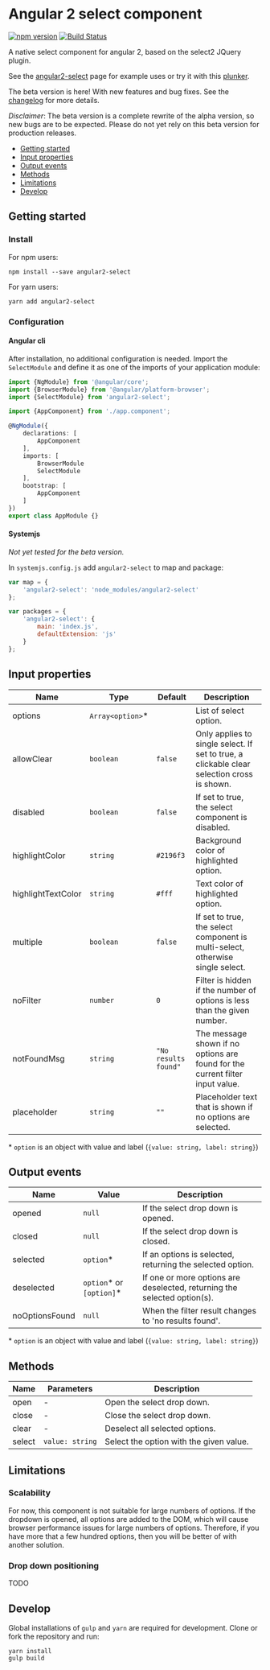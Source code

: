 # Angular 2 select component
[![npm version](https://badge.fury.io/js/angular2-select.svg)](https://badge.fury.io/js/angular2-select)
[![Build Status](https://travis-ci.org/basvandenberg/angular2-select.svg?branch=master)](https://travis-ci.org/basvandenberg/angular2-select)

A native select component for angular 2, based on the select2 JQuery plugin.

See the [angular2-select] page for example uses or try it with this [plunker].

The beta version is here! With new features and bug fixes. See the [changelog]
for more details.

*Disclaimer*: The beta version is a complete rewrite of the alpha version, so
new bugs are to be expected. Please do not yet rely on this beta version for
production releases.

- [Getting started](#getting-started)
- [Input properties](#input-properties)
- [Output events](#output-events)
- [Methods](#methods)
- [Limitations](#limitations)
- [Develop](#develop)

## Getting started

### Install

For npm users:
```
npm install --save angular2-select
```

For yarn users:
```
yarn add angular2-select
```

### Configuration

#### Angular cli

After installation, no additional configuration is needed. Import the
`SelectModule` and define it as one of the imports of your application module:

```typescript
import {NgModule} from '@angular/core';
import {BrowserModule} from '@angular/platform-browser';
import {SelectModule} from 'angular2-select';

import {AppComponent} from './app.component';

@NgModule({
    declarations: [
        AppComponent
    ],
    imports: [
        BrowserModule
        SelectModule
    ],
    bootstrap: [
        AppComponent
    ]
})
export class AppModule {}
```

#### Systemjs

*Not yet tested for the beta version.*

In `systemjs.config.js` add `angular2-select` to map and package:

```javascript
var map = {
	'angular2-select': 'node_modules/angular2-select'
};

var packages = {
	'angular2-select': {
		main: 'index.js',
		defaultExtension: 'js'
	}
};
```

## Input properties

| Name               | Type              | Default               | Description                                                                                |
| ------------------ | ----------------- | --------------------- | ------------------------------------------------------------------------------------------ |
| options            | `Array<option>`\* |                       | List of select option.                                                                     |
| allowClear         | `boolean`         | `false`               | Only applies to single select. If set to true, a clickable clear selection cross is shown. |
| disabled           | `boolean`         | `false`               | If set to true, the select component is disabled.                                          |
| highlightColor     | `string`          | `#2196f3`             | Background color of highlighted option.                                                    |
| highlightTextColor | `string`          | `#fff`                | Text color of highlighted option.                                                          |
| multiple           | `boolean`         | `false`               | If set to true, the select component is multi-select, otherwise single select.             |
| noFilter           | `number`          | `0`                   | Filter is hidden if the number of options is less than the given number.                   |
| notFoundMsg        | `string`          | `"No results found"`  | The message shown if no options are found for the current filter input value.              |
| placeholder        | `string`          | `""`                  | Placeholder text that is shown if no options are selected.

\* `option` is an object with value and label (`{value: string, label: string}`)

## Output events

| Name          | Value                      | Description                                                              |
| ------------- | -------------------------- | ------------------------------------------------------------------------ |
| opened        | `null`                     | If the select drop down is opened.                                       |
| closed        | `null`                     | If the select drop down is closed.                                       |
| selected      | `option`\*                 | If an options is selected, returning the selected option.                |
| deselected    | `option`\* or `[option]`\* | If one or more options are deselected, returning the selected option(s). |
| noOptionsFound| `null`                     | When the filter result changes to 'no results found'.                    |

\* `option` is an object with value and label (`{value: string, label: string}`)

## Methods

| Name          | Parameters            | Description                             |
| ------------- | --------------------- | --------------------------------------- |
| open          | -                     | Open the select drop down.              |
| close         | -                     | Close the select drop down.             |
| clear         | -                     | Deselect all selected options.          |
| select        | `value: string`       | Select the option with the given value. |

## Limitations

### Scalability

For now, this component is not suitable for large numbers of options. If the
dropdown is opened, all options are added to the DOM, which will cause browser
performance issues for large numbers of options. Therefore, if you have more
that a few hundred options, then you will be better of with another solution.

### Drop down positioning

TODO

## Develop

Global installations of `gulp` and `yarn` are required for development. Clone
or fork the repository and run:

```
yarn install
gulp build
```

[angular2-select]: https://basvandenberg.github.io/angular2-select
[plunker]: https://plnkr.co/edit/JcG8uO9nIfSGMEKdLf0Y?p=preview
[changelog]: https://github.com/basvandenberg/angular2-select/releases
